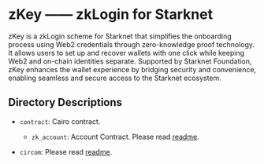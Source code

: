 # zKey —— zkLogin for Starknet

zKey is a zkLogin scheme for Starknet that simplifies the onboarding process using Web2 credentials through zero-knowledge proof technology. It allows users to set up and recover wallets with one click while keeping Web2 and on-chain identities separate. Supported by Starknet Foundation, zKey enhances the wallet experience by bridging security and convenience, enabling seamless and secure access to the Starknet ecosystem.

## Directory Descriptions

- `contract`: Cairo contract.

  - `zk_account`: Account Contract. Please read [readme](https://github.com/xarlabs/zkey/blob/main/contract/zk_account/README.md).
- `circom`: Please read [readme](https://github.com/xarlabs/zkey/blob/main/circom/README.md).

